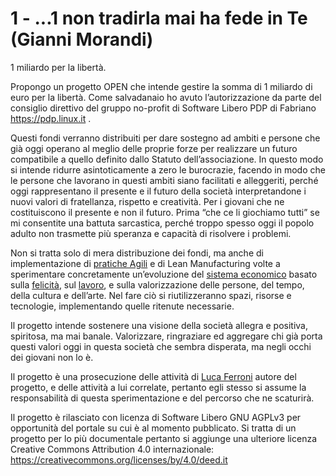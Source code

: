 # 1 - ...1 non tradirla mai ha fede in Te (Gianni Morandi)

1 miliardo per la libertà.


Propongo un progetto OPEN che intende gestire la somma di 1 miliardo di euro per la libertà. Come salvadanaio ho avuto l’autorizzazione da parte del consiglio direttivo del gruppo no-profit di Software Libero PDP di Fabriano https://pdp.linux.it . 

Questi fondi verranno distribuiti per dare sostegno ad ambiti e persone che già oggi operano al meglio delle proprie forze per realizzare un futuro compatibile a quello definito dallo Statuto dell’associazione. In questo modo si intende ridurre asintoticamente a zero le burocrazie, facendo in modo che le persone che lavorano in questi ambiti siano facilitati e alleggeriti, perché oggi rappresentano il presente e il futuro della società interpretandone i nuovi valori di fratellanza, rispetto e creatività. Per i giovani che ne costituiscono il presente e non il futuro. Prima “che ce li giochiamo tutti” se mi consentite una battuta sarcastica, perché troppo spesso oggi il popolo adulto non trasmette più speranza e capacità di risolvere i problemi.

Non si tratta solo di mera distribuzione dei fondi, ma anche di implementazione di [pratiche Agili](https://agilemanifesto.org/iso/it/manifesto.html) e di Lean Manufacturing volte a sperimentare concretamente un’evoluzione del [sistema economico](https://it.wikipedia.org/wiki/Economia) basato sulla [felicità](https://it.wikipedia.org/wiki/Felicit%C3%A0_interna_lorda), sul [lavoro](https://it.wikipedia.org/wiki/Lavoro), e sulla valorizzazione delle persone, del tempo, della cultura e dell’arte. Nel fare ciò si riutilizzeranno spazi, risorse e tecnologie, implementando quelle ritenute necessarie.

Il progetto intende sostenere una visione della società allegra e positiva, spiritosa, ma mai banale. Valorizzare, ringraziare ed aggregare chi già porta questi valori oggi in questa società che sembra disperata, ma negli occhi dei giovani non lo è. 

Il progetto è una prosecuzione delle attività di [Luca Ferroni](https://www.lucaferroni.it) autore del progetto, e delle attività a lui correlate, pertanto egli stesso si assume la responsabilità di questa sperimentazione e del percorso che ne scaturirà.

Il progetto è rilasciato con licenza di Software Libero GNU AGPLv3 per opportunità del portale su cui è al momento pubblicato. Si tratta di un progetto per lo più documentale pertanto si aggiunge una ulteriore licenza Creative Commons Attribution 4.0 internazionale: https://creativecommons.org/licenses/by/4.0/deed.it 